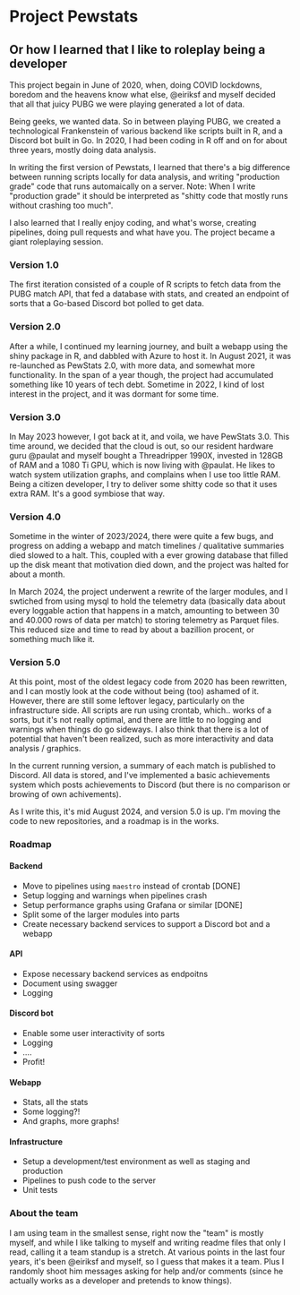 # Project Pewstats

## Or how I learned that I like to roleplay being a developer
This project begain in June of 2020, when, doing COVID lockdowns, boredom and the heavens know what else, @eiriksf and myself decided that all that juicy PUBG we were playing generated a lot of data. 

Being geeks, we wanted data. So in between playing PUBG, we created a technological Frankenstein of various backend like scripts built in R, and a Discord bot built in Go. In 2020, I had been coding in R off and on for about three years, mostly doing data analysis. 

In writing the first version of Pewstats, I learned that there's a big difference between running scripts locally for data analysis, and writing "production grade" code that runs automaically on a server. Note: When I write "production grade" it should be interpreted as "shitty code that mostly runs without crashing too much". 

I also learned that I really enjoy coding, and what's worse, creating pipelines, doing pull requests and what have you. The project became a giant roleplaying session. 

### Version 1.0 
The first iteration consisted of a couple of R scripts to fetch data from the PUBG match API, that fed a database with stats, and created an endpoint of sorts that a Go-based Discord bot polled to get data. 

### Version 2.0
After a while, I continued my learning journey, and built a webapp using the shiny package in R, and dabbled with Azure to host it. In August 2021, it was re-launched as PewStats 2.0, with more data, and somewhat more functionality. In the span of a year though, the project had accumulated something like 10 years of tech debt. Sometime in 2022, I kind of lost interest in the project, and it was dormant for some time.

### Version 3.0 
In May 2023 however, I got back at it, and voila, we have PewStats 3.0. This time around, we decided that the cloud is out, so our resident hardware guru @paulat and myself bought a Threadripper 1990X, invested in 128GB of RAM and a 1080 Ti GPU, which is now living with @paulat. He likes to watch system utilization graphs, and complains when I use too little RAM. Being a citizen developer, I try to deliver some shitty code so that it uses extra RAM. It's a good symbiose that way.

### Version 4.0
Sometime in the winter of 2023/2024, there were quite a few bugs, and progress on adding a webapp and match timelines / qualitative summaries died slowed to a halt. This, coupled with a ever growing database that filled up the disk meant that motivation died down, and the project was halted for about a month.

In March 2024, the project underwent a rewrite of the larger modules, and I swtiched from using mysql to hold the telemetry data (basically data about every loggable action that happens in a match, amounting to between 30 and 40.000 rows of data per match) to storing telemetry as Parquet files. This reduced size and time to read by about a bazillion procent, or something much like it. 

### Version 5.0 
At this point, most of the oldest legacy code from 2020 has been rewritten, and I can mostly look at the code without being (too) ashamed of it. However, there are still some leftover legacy, particularly on the infrastructure side. All scripts are run using crontab, which.. works of a sorts, but it's not really optimal, and there are little to no logging and warnings when things do go sideways. I also think that there is a lot of potential that haven't been realized, such as more interactivity and data analysis / graphics. 

In the current running version, a summary of each match is published to Discord. All data is stored, and I've implemented a basic achievements system which posts achievements to Discord (but there is no comparison or browing of own achivements). 

As I write this, it's mid August 2024, and version 5.0 is up. I'm moving the code to new repositories, and a roadmap is in the works. 

### Roadmap

#### Backend
- Move to pipelines using `maestro` instead of crontab [DONE]
- Setup logging and warnings when pipelines crash
- Setup performance graphs using Grafana or similar [DONE]
- Split some of the larger modules into parts
- Create necessary backend services to support a Discord bot and a webapp

#### API 
- Expose necessary backend services as endpoitns
- Document using swagger
- Logging

#### Discord bot
- Enable some user interactivity of sorts
- Logging
- ....
- Profit!

#### Webapp
- Stats, all the stats
- Some logging?!
- And graphs, more graphs!

#### Infrastructure
- Setup a development/test environment as well as staging and production
- Pipelines to push code to the server
- Unit tests

### About the team

I am using team in the smallest sense, right now the "team" is mostly myself, and while I like talking to myself and writing readme files that only I read, calling it a team standup is a stretch. At various points in the last four years, it's been @eiriksf and myself, so I guess that makes it a team. Plus I randomly shoot him messages asking for help and/or comments (since he actually works as a developer and pretends to know things). 


